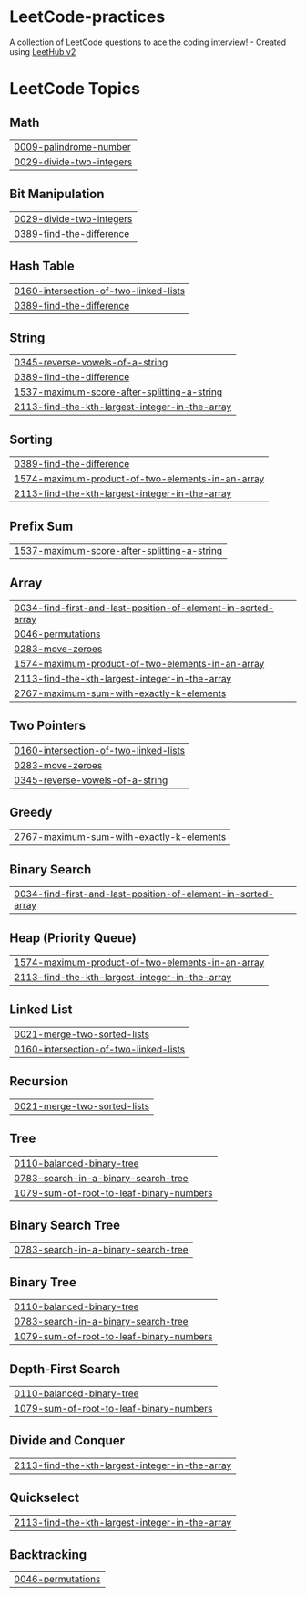 # LeetCode-practices
A collection of LeetCode questions to ace the coding interview! - Created using [LeetHub v2](https://github.com/arunbhardwaj/LeetHub-2.0)

<!---LeetCode Topics Start-->
# LeetCode Topics
## Math
|  |
| ------- |
| [0009-palindrome-number](https://github.com/nithyanandvk/LeetCode-practices/tree/master/0009-palindrome-number) |
| [0029-divide-two-integers](https://github.com/nithyanandvk/LeetCode-practices/tree/master/0029-divide-two-integers) |
## Bit Manipulation
|  |
| ------- |
| [0029-divide-two-integers](https://github.com/nithyanandvk/LeetCode-practices/tree/master/0029-divide-two-integers) |
| [0389-find-the-difference](https://github.com/nithyanandvk/LeetCode-practices/tree/master/0389-find-the-difference) |
## Hash Table
|  |
| ------- |
| [0160-intersection-of-two-linked-lists](https://github.com/nithyanandvk/LeetCode-practices/tree/master/0160-intersection-of-two-linked-lists) |
| [0389-find-the-difference](https://github.com/nithyanandvk/LeetCode-practices/tree/master/0389-find-the-difference) |
## String
|  |
| ------- |
| [0345-reverse-vowels-of-a-string](https://github.com/nithyanandvk/LeetCode-practices/tree/master/0345-reverse-vowels-of-a-string) |
| [0389-find-the-difference](https://github.com/nithyanandvk/LeetCode-practices/tree/master/0389-find-the-difference) |
| [1537-maximum-score-after-splitting-a-string](https://github.com/nithyanandvk/LeetCode-practices/tree/master/1537-maximum-score-after-splitting-a-string) |
| [2113-find-the-kth-largest-integer-in-the-array](https://github.com/nithyanandvk/LeetCode-practices/tree/master/2113-find-the-kth-largest-integer-in-the-array) |
## Sorting
|  |
| ------- |
| [0389-find-the-difference](https://github.com/nithyanandvk/LeetCode-practices/tree/master/0389-find-the-difference) |
| [1574-maximum-product-of-two-elements-in-an-array](https://github.com/nithyanandvk/LeetCode-practices/tree/master/1574-maximum-product-of-two-elements-in-an-array) |
| [2113-find-the-kth-largest-integer-in-the-array](https://github.com/nithyanandvk/LeetCode-practices/tree/master/2113-find-the-kth-largest-integer-in-the-array) |
## Prefix Sum
|  |
| ------- |
| [1537-maximum-score-after-splitting-a-string](https://github.com/nithyanandvk/LeetCode-practices/tree/master/1537-maximum-score-after-splitting-a-string) |
## Array
|  |
| ------- |
| [0034-find-first-and-last-position-of-element-in-sorted-array](https://github.com/nithyanandvk/LeetCode-practices/tree/master/0034-find-first-and-last-position-of-element-in-sorted-array) |
| [0046-permutations](https://github.com/nithyanandvk/LeetCode-practices/tree/master/0046-permutations) |
| [0283-move-zeroes](https://github.com/nithyanandvk/LeetCode-practices/tree/master/0283-move-zeroes) |
| [1574-maximum-product-of-two-elements-in-an-array](https://github.com/nithyanandvk/LeetCode-practices/tree/master/1574-maximum-product-of-two-elements-in-an-array) |
| [2113-find-the-kth-largest-integer-in-the-array](https://github.com/nithyanandvk/LeetCode-practices/tree/master/2113-find-the-kth-largest-integer-in-the-array) |
| [2767-maximum-sum-with-exactly-k-elements](https://github.com/nithyanandvk/LeetCode-practices/tree/master/2767-maximum-sum-with-exactly-k-elements) |
## Two Pointers
|  |
| ------- |
| [0160-intersection-of-two-linked-lists](https://github.com/nithyanandvk/LeetCode-practices/tree/master/0160-intersection-of-two-linked-lists) |
| [0283-move-zeroes](https://github.com/nithyanandvk/LeetCode-practices/tree/master/0283-move-zeroes) |
| [0345-reverse-vowels-of-a-string](https://github.com/nithyanandvk/LeetCode-practices/tree/master/0345-reverse-vowels-of-a-string) |
## Greedy
|  |
| ------- |
| [2767-maximum-sum-with-exactly-k-elements](https://github.com/nithyanandvk/LeetCode-practices/tree/master/2767-maximum-sum-with-exactly-k-elements) |
## Binary Search
|  |
| ------- |
| [0034-find-first-and-last-position-of-element-in-sorted-array](https://github.com/nithyanandvk/LeetCode-practices/tree/master/0034-find-first-and-last-position-of-element-in-sorted-array) |
## Heap (Priority Queue)
|  |
| ------- |
| [1574-maximum-product-of-two-elements-in-an-array](https://github.com/nithyanandvk/LeetCode-practices/tree/master/1574-maximum-product-of-two-elements-in-an-array) |
| [2113-find-the-kth-largest-integer-in-the-array](https://github.com/nithyanandvk/LeetCode-practices/tree/master/2113-find-the-kth-largest-integer-in-the-array) |
## Linked List
|  |
| ------- |
| [0021-merge-two-sorted-lists](https://github.com/nithyanandvk/LeetCode-practices/tree/master/0021-merge-two-sorted-lists) |
| [0160-intersection-of-two-linked-lists](https://github.com/nithyanandvk/LeetCode-practices/tree/master/0160-intersection-of-two-linked-lists) |
## Recursion
|  |
| ------- |
| [0021-merge-two-sorted-lists](https://github.com/nithyanandvk/LeetCode-practices/tree/master/0021-merge-two-sorted-lists) |
## Tree
|  |
| ------- |
| [0110-balanced-binary-tree](https://github.com/nithyanandvk/LeetCode-practices/tree/master/0110-balanced-binary-tree) |
| [0783-search-in-a-binary-search-tree](https://github.com/nithyanandvk/LeetCode-practices/tree/master/0783-search-in-a-binary-search-tree) |
| [1079-sum-of-root-to-leaf-binary-numbers](https://github.com/nithyanandvk/LeetCode-practices/tree/master/1079-sum-of-root-to-leaf-binary-numbers) |
## Binary Search Tree
|  |
| ------- |
| [0783-search-in-a-binary-search-tree](https://github.com/nithyanandvk/LeetCode-practices/tree/master/0783-search-in-a-binary-search-tree) |
## Binary Tree
|  |
| ------- |
| [0110-balanced-binary-tree](https://github.com/nithyanandvk/LeetCode-practices/tree/master/0110-balanced-binary-tree) |
| [0783-search-in-a-binary-search-tree](https://github.com/nithyanandvk/LeetCode-practices/tree/master/0783-search-in-a-binary-search-tree) |
| [1079-sum-of-root-to-leaf-binary-numbers](https://github.com/nithyanandvk/LeetCode-practices/tree/master/1079-sum-of-root-to-leaf-binary-numbers) |
## Depth-First Search
|  |
| ------- |
| [0110-balanced-binary-tree](https://github.com/nithyanandvk/LeetCode-practices/tree/master/0110-balanced-binary-tree) |
| [1079-sum-of-root-to-leaf-binary-numbers](https://github.com/nithyanandvk/LeetCode-practices/tree/master/1079-sum-of-root-to-leaf-binary-numbers) |
## Divide and Conquer
|  |
| ------- |
| [2113-find-the-kth-largest-integer-in-the-array](https://github.com/nithyanandvk/LeetCode-practices/tree/master/2113-find-the-kth-largest-integer-in-the-array) |
## Quickselect
|  |
| ------- |
| [2113-find-the-kth-largest-integer-in-the-array](https://github.com/nithyanandvk/LeetCode-practices/tree/master/2113-find-the-kth-largest-integer-in-the-array) |
## Backtracking
|  |
| ------- |
| [0046-permutations](https://github.com/nithyanandvk/LeetCode-practices/tree/master/0046-permutations) |
<!---LeetCode Topics End-->